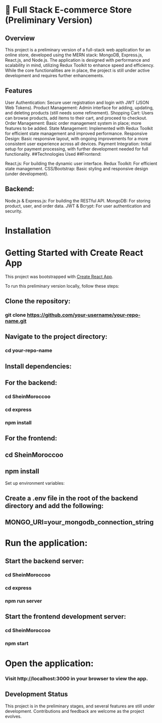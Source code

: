 # 🛒 Full Stack E-commerce Store (Preliminary Version)
## Overview
This project is a preliminary version of a full-stack web application for an online store, developed using the MERN stack: MongoDB, Express.js, React.js, and Node.js. The application is designed with performance and scalability in mind, utilizing Redux Toolkit to enhance speed and efficiency. While the core functionalities are in place, the project is still under active development and requires further enhancements.

## Features
User Authentication: Secure user registration and login with JWT (JSON Web Tokens).
Product Management: Admin interface for adding, updating, and deleting products (still needs some refinement).
Shopping Cart: Users can browse products, add items to their cart, and proceed to checkout.
Order Management: Basic order management system in place; more features to be added.
State Management: Implemented with Redux Toolkit for efficient state management and improved performance.
Responsive Design: Basic responsive layout, with ongoing improvements for a more consistent user experience across all devices.
Payment Integration: Initial setup for payment processing, with further development needed for full functionality.
##Technologies Used
##Frontend:

React.js: For building the dynamic user interface.
Redux Toolkit: For efficient state management.
CSS/Bootstrap: Basic styling and responsive design (under development).
## Backend:

Node.js & Express.js: For building the RESTful API.
MongoDB: For storing product, user, and order data.
JWT & Bcrypt: For user authentication and security.

# Installation

# Getting Started with Create React App

This project was bootstrapped with [Create React App](https://github.com/facebook/create-react-app).

To run this preliminary version locally, follow these steps:

## Clone the repository:


### git clone https://github.com/your-username/your-repo-name.git

## Navigate to the project directory:


### cd your-repo-name
## Install dependencies:

## For the backend:


### cd SheinMoroccoo
### cd express
### npm install
## For the frontend:


## cd SheinMoroccoo
## npm install
Set up environment variables:

## Create a .env file in the root of the backend directory and add the following:


## MONGO_URI=your_mongodb_connection_string

# Run the application:

## Start the backend server:


### cd SheinMoroccoo
### cd express
### npm run server
## Start the frontend development server:


### cd SheinMoroccoo
### npm start

# Open the application:

### Visit http://localhost:3000 in your browser to view the app.

## Development Status
This project is in the preliminary stages, and several features are still under development. Contributions and feedback are welcome as the project evolves.


